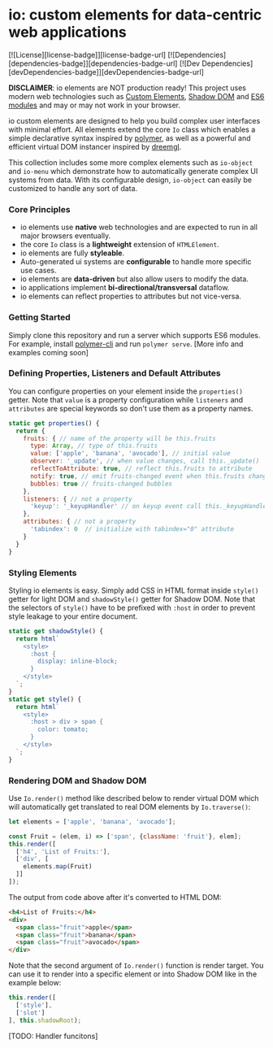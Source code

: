 io: custom elements for data-centric web applications
=====================================================

[![License][license-badge]][license-badge-url]
[![Dependencies][dependencies-badge]][dependencies-badge-url]
[![Dev Dependencies][devDependencies-badge]][devDependencies-badge-url]

**DISCLAIMER**: io elements are NOT production ready! This project uses modern web technologies such as [Custom Elements](https://caniuse.com/#feat=custom-elementsv1), [Shadow DOM](https://caniuse.com/#search=shadow%20dom%20v1) and [ES6 modules](https://caniuse.com/#feat=es6-module) and may or may not work in your browser.

io custom elements are designed to help you build complex user interfaces with minimal effort. All elements extend the core `Io` class which enables a simple declarative syntax inspired by [polymer](https://github.com/Polymer/polymer), as well as a powerful and efficient virtual DOM instancer inspired by [dreemgl](https://github.com/dreemproject/dreemgl).

This collection includes some more complex elements such as `io-object` and `io-menu` which demonstrate how to automatically generate complex UI systems from data. With its configurable design, `io-object` can easily be customized to handle any sort of data.

### Core Principles ###

* io elements use **native** web technologies and are expected to run in all major browsers eventually.
* the core `Io` class is a **lightweight** extension of `HTMLElement`.
* io elements are fully **styleable**.
* Auto-generated ui systems are **configurable** to handle more specific use cases.
* io elements are **data-driven** but also allow users to modify the data.
* io applications implement **bi-directional/transversal** dataflow.
* io elements can reflect properties to attributes but not vice-versa.

### Getting Started ###

Simply clone this repository and run a server which supports ES6 modules. For example, install [polymer-cli](https://github.com/Polymer/polymer-cli) and run `polymer serve`. [More info and examples coming soon]

### Defining Properties, Listeners and Default Attributes ###

You can configure properties on your element inside the `properties()` getter. Note that `value` is a property configuration while `listeners` and `attributes` are special keywords so don't use them as a property names.

```javascript
static get properties() {
  return {
    fruits: { // name of the property will be this.fruits
      type: Array, // type of this.fruits
      value: ['apple', 'banana', 'avocado'], // initial value
      observer: '_update', // when value changes, call this._update()
      reflectToAttribute: true, // reflect this.fruits to attribute
      notify: true, // emit fruits-changed event when this.fruits changed
      bubbles: true // fruits-changed bubbles
    },
    listeners: { // not a property
      'keyup': '_keyupHandler' // on keyup event call this._keyupHandler
    },
    attributes: { // not a property
      'tabindex': 0  // initialize with tabindex="0" attribute
    }
  }
}
```

### Styling Elements ###

Styling io elements is easy. Simply add CSS in HTML format inside `style()` getter for light DOM and `shadowStyle()` getter for Shadow DOM. Note that the selectors of `style()` have to be prefixed with `:host` in order to prevent style leakage to your entire document.

```javascript
static get shadowStyle() {
  return html`
    <style>
      :host {
        display: inline-block;
      }
    </style>
  `;
}
static get style() {
  return html`
    <style>
      :host > div > span {
        color: tomato;
      }
    </style>
  `;
}
```

### Rendering DOM and Shadow DOM ###

Use `Io.render()` method like described below to render virtual DOM which will automatically get translated to real DOM elements by `Io.traverse()`:

```javascript
let elements = ['apple', 'banana', 'avocado'];

const Fruit = (elem, i) => ['span', {className: 'fruit'}, elem];
this.render([
  ['h4', 'List of Fruits:'],
  ['div', [
    elements.map(Fruit)
  ]]
]);

```

The output from code above after it's converted to HTML DOM:

```html
<h4>List of Fruits:</h4>
<div>
  <span class="fruit">apple</span>
  <span class="fruit">banana</span>
  <span class="fruit">avocado</span>
</div>
```

Note that the second argument of `Io.render()` function is render target. You can use it to render into a specific element or into Shadow DOM like in the example below:

```javascript
this.render([
  ['style'],
  ['slot']
], this.shadowRoot);

```

[TODO: Handler funcitons]
